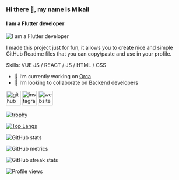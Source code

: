 ### Hi there 👋, my name is Mikail
#### I am a Flutter developer
![I am a Flutter developer](https://64.media.tumblr.com/ac1935aa1ab5fc9662c8ba8cc6b25b3c/e3af130c7e7d4f4e-92/s540x810/2d0457e9ece691738a02d5a9424982fb71658499.gifv)

I made this project just for fun, it allows you to create nice and simple GitHub Readme files that you can copy/paste and use in your profile.

Skills: VUE JS / REACT / JS / HTML / CSS

- 🔭 I’m currently working on [Orca](https://orca.tb.ru/) 
- 👯 I’m looking to collaborate on Backend developers 


[<img src='https://cdn.jsdelivr.net/npm/simple-icons@3.0.1/icons/github.svg' alt='github' height='40'>](https://github.com/Heraldead)  [<img src='https://cdn.jsdelivr.net/npm/simple-icons@3.0.1/icons/instagram.svg' alt='instagram' height='40'>](https://www.instagram.com/luxfero_13/)  [<img src='https://cdn.jsdelivr.net/npm/simple-icons@3.0.1/icons/icloud.svg' alt='website' height='40'>](https://orca.tb.ru/)  

[![trophy](https://github-profile-trophy.vercel.app/?username=Heraldead)](https://github.com/ryo-ma/github-profile-trophy)

[![Top Langs](https://github-readme-stats.vercel.app/api/top-langs/?username=Heraldead)](https://github.com/anuraghazra/github-readme-stats)

![GitHub stats](https://github-readme-stats.vercel.app/api?username=Heraldead&show_icons=true&count_private=true)  

![GitHub metrics](https://metrics.lecoq.io/Heraldead)  

![GitHub streak stats](https://streak-stats.demolab.com/?user=Heraldead)  

![Profile views](https://gpvc.arturio.dev/Heraldead)  
